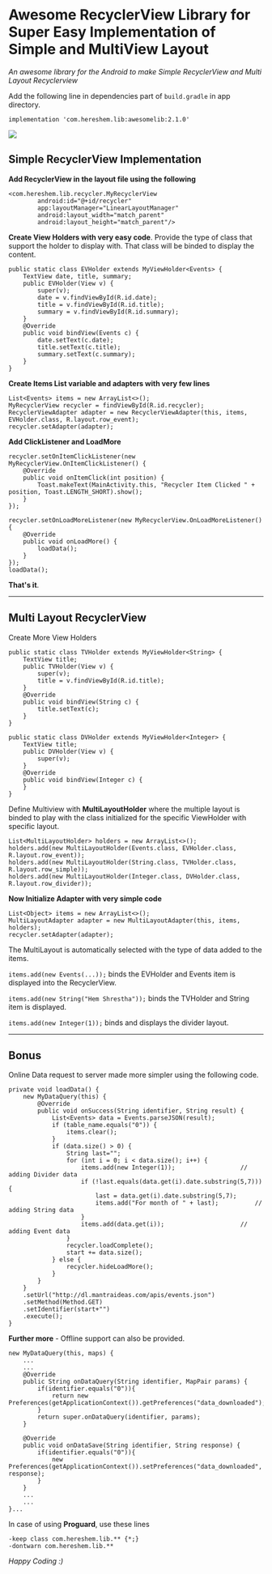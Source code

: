 # Awesome RecyclerView Library for Super Easy Implementation of Simple and MultiView Layout

*An awesome library for the Android to make Simple RecyclerView and Multi Layout Recyclerview*

Add the following line in dependencies part of  ```build.gradle``` in app directory.

```
implementation 'com.hereshem.lib:awesomelib:2.1.0'

```
![](Screenshot_1.png)

## Simple RecyclerView Implementation

**Add RecyclerView in the layout file using the following**

```
<com.hereshem.lib.recycler.MyRecyclerView
        android:id="@+id/recycler"
        app:layoutManager="LinearLayoutManager"
        android:layout_width="match_parent"
        android:layout_height="match_parent"/>
```

**Create View Holders with very easy code**. Provide the type of class that support the holder to display with. That class will be binded to display the content.

```
public static class EVHolder extends MyViewHolder<Events> {
    TextView date, title, summary;
    public EVHolder(View v) {
        super(v);
        date = v.findViewById(R.id.date);
        title = v.findViewById(R.id.title);
        summary = v.findViewById(R.id.summary);
    }
    @Override
    public void bindView(Events c) {
        date.setText(c.date);
        title.setText(c.title);
        summary.setText(c.summary);
    }
}
```
**Create Items List variable and adapters with very few lines**

```
List<Events> items = new ArrayList<>();
MyRecyclerView recycler = findViewById(R.id.recycler);
RecyclerViewAdapter adapter = new RecyclerViewAdapter(this, items, EVHolder.class, R.layout.row_event);
recycler.setAdapter(adapter);
```

**Add ClickListener and LoadMore**

```
recycler.setOnItemClickListener(new MyRecyclerView.OnItemClickListener() {
    @Override
    public void onItemClick(int position) {
        Toast.makeText(MainActivity.this, "Recycler Item Clicked " + position, Toast.LENGTH_SHORT).show();
    }
});

recycler.setOnLoadMoreListener(new MyRecyclerView.OnLoadMoreListener() {
    @Override
    public void onLoadMore() {
        loadData();
    }
});
loadData();
```

**That's it**.

-----------
## Multi Layout RecyclerView 

Create More View Holders

```
public static class TVHolder extends MyViewHolder<String> {
    TextView title;
    public TVHolder(View v) {
        super(v);
        title = v.findViewById(R.id.title);
    }
    @Override
    public void bindView(String c) {
        title.setText(c);
    }
}

public static class DVHolder extends MyViewHolder<Integer> {
    TextView title;
    public DVHolder(View v) {
        super(v);
    }
    @Override
    public void bindView(Integer c) {
    }
}
```

Define Multiview with **MultiLayoutHolder** where the multiple layout is binded to play with the class initialized for the specific ViewHolder with specific layout.

```
List<MultiLayoutHolder> holders = new ArrayList<>();
holders.add(new MultiLayoutHolder(Events.class, EVHolder.class, R.layout.row_event));
holders.add(new MultiLayoutHolder(String.class, TVHolder.class, R.layout.row_simple));
holders.add(new MultiLayoutHolder(Integer.class, DVHolder.class, R.layout.row_divider));

```


**Now Initialize Adapter with very simple code**

```
List<Object> items = new ArrayList<>();
MultiLayoutAdapter adapter = new MultiLayoutAdapter(this, items, holders);
recycler.setAdapter(adapter);
```

The MultiLayout is automatically selected with the type of data added to the items. 

```items.add(new Events(...));``` binds the EVHolder and Events item is displayed into the RecyclerView.

```items.add(new String("Hem Shrestha"));``` binds the TVHolder and String item is displayed.

```items.add(new Integer(1));``` binds and displays the divider layout.



----

## Bonus

Online Data request to server made more simpler using the following code.

```
private void loadData() {
    new MyDataQuery(this) {
        @Override
        public void onSuccess(String identifier, String result) {
            List<Events> data = Events.parseJSON(result);
            if (table_name.equals("0")) {
                items.clear();
            }
            if (data.size() > 0) {
                String last="";
                for (int i = 0; i < data.size(); i++) {
                    items.add(new Integer(1)); 					// adding Divider data
                    if (!last.equals(data.get(i).date.substring(5,7))) {
                        last = data.get(i).date.substring(5,7);
                        items.add("For month of " + last); 			// adding String data
                    }
                    items.add(data.get(i)); 					// adding Event data
                }
                recycler.loadComplete();
                start += data.size();
            } else {
                recycler.hideLoadMore();
            }
        }
    }
    .setUrl("http://dl.mantraideas.com/apis/events.json")
    .setMethod(Method.GET)
    .setIdentifier(start+"")
    .execute();
}
```

**Further more** - Offline support can also be provided.

```
new MyDataQuery(this, maps) {
	...
	...
    @Override
    public String onDataQuery(String identifier, MapPair params) {
        if(identifier.equals("0")){
            return new Preferences(getApplicationContext()).getPreferences("data_downloaded");
        }
        return super.onDataQuery(identifier, params);
    }

    @Override
    public void onDataSave(String identifier, String response) {
        if(identifier.equals("0")){
            new Preferences(getApplicationContext()).setPreferences("data_downloaded", response);
        }
    }
    ...
    ...
}...
```

In case of using **Proguard**, use these lines

```
-keep class com.hereshem.lib.** {*;}
-dontwarn com.hereshem.lib.**
```

*Happy Coding :)*